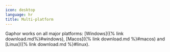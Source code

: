 ```yaml
---
icon: desktop
language: hr
title: Multi-platform
---
```


Gaphor works on all major platforms: [Windows]({% link
download.md%}#windows), [Macos]({% link download.md %}#macos) and [Linux]({%
link download.md %}#linux).
